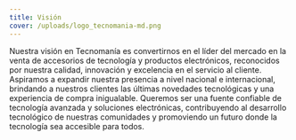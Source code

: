 ```yaml
---
title: Visión
cover: /uploads/logo_tecnomania-md.png
---
```


Nuestra visión en Tecnomanía es convertirnos en el líder del mercado en la venta de accesorios de tecnología y productos electrónicos, reconocidos por nuestra calidad, innovación y excelencia en el servicio al cliente. Aspiramos a expandir nuestra presencia a nivel nacional e internacional, brindando a nuestros clientes las últimas novedades tecnológicas y una experiencia de compra inigualable. Queremos ser una fuente confiable de tecnología avanzada y soluciones electrónicas, contribuyendo al desarrollo tecnológico de nuestras comunidades y promoviendo un futuro donde la tecnología sea accesible para todos.